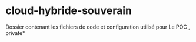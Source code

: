 # cloud-hybride-souverain
Dossier contenant les fichiers de code et configuration utilisé pour Le POC , private*
